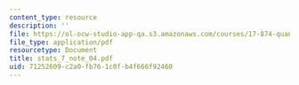 ```yaml
---
content_type: resource
description: ''
file: https://ol-ocw-studio-app-qa.s3.amazonaws.com/courses/17-874-quantitative-research-methods-multivariate-spring-2004/71252609c2a0fb761c0fb4f666f92460_stats_7_note_04.pdf
file_type: application/pdf
resourcetype: Document
title: stats_7_note_04.pdf
uid: 71252609-c2a0-fb76-1c0f-b4f666f92460
---
```

